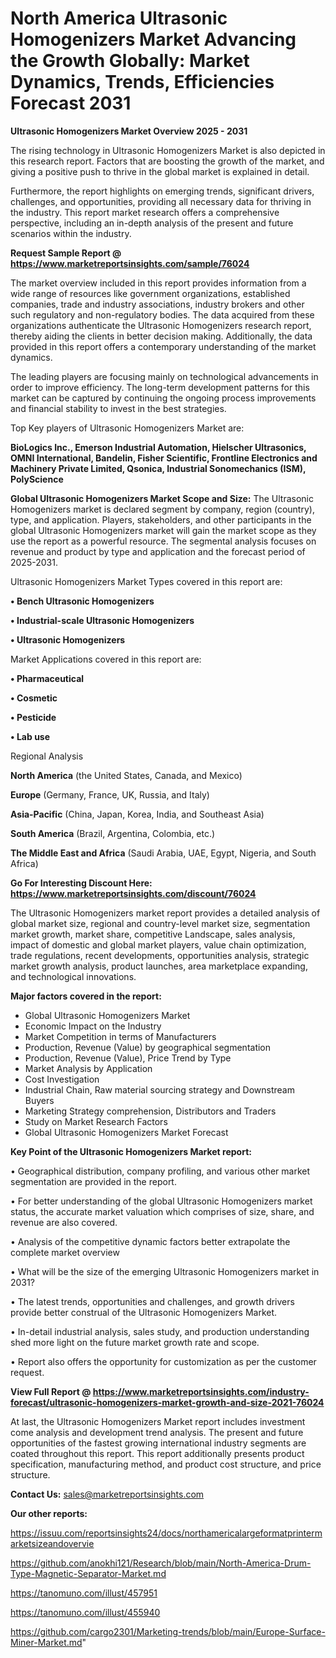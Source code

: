# North America Ultrasonic Homogenizers Market Advancing the Growth Globally: Market Dynamics, Trends, Efficiencies Forecast 2031

<Strong> Ultrasonic Homogenizers Market Overview 2025 - 2031</strong>

The rising technology in Ultrasonic Homogenizers Market is also depicted in this research report. Factors that are boosting the growth of the market, and giving a positive push to thrive in the global market is explained in detail.

Furthermore, the report highlights on emerging trends, significant drivers, challenges, and opportunities, providing all necessary data for thriving in the industry. This report market research offers a comprehensive perspective, including an in-depth analysis of the present and future scenarios within the industry.

<strong>Request Sample Report @ <a href=https://www.marketreportsinsights.com/sample/76024>https://www.marketreportsinsights.com/sample/76024</a></strong>

The market overview included in this report provides information from a wide range of resources like government organizations, established companies, trade and industry associations, industry brokers and other such regulatory and non-regulatory bodies. The data acquired from these organizations authenticate the Ultrasonic Homogenizers research report, thereby aiding the clients in better decision making. Additionally, the data provided in this report offers a contemporary understanding of the market dynamics.

The leading players are focusing mainly on technological advancements in order to improve efficiency. The long-term development patterns for this market can be captured by continuing the ongoing process improvements and financial stability to invest in the best strategies.

Top Key players of Ultrasonic Homogenizers Market are:

<strong>BioLogics Inc., Emerson Industrial Automation, Hielscher Ultrasonics, OMNI International, Bandelin, Fisher Scientific, Frontline Electronics and Machinery Private Limited, Qsonica, Industrial Sonomechanics (ISM), PolyScience</strong>

<strong><b>Global Ultrasonic Homogenizers Market Scope and Size:</b></strong>
The Ultrasonic Homogenizers market is declared segment by company, region (country), type, and application. Players, stakeholders, and other participants in the global Ultrasonic Homogenizers market will gain the market scope as they use the report as a powerful resource. The segmental analysis focuses on revenue and product by type and application and the forecast period of 2025-2031.

Ultrasonic Homogenizers Market Types covered in this report are:

<strong>• Bench Ultrasonic Homogenizers

• Industrial-scale Ultrasonic Homogenizers

• Ultrasonic Homogenizers</strong>

Market Applications covered in this report are:

<strong>• Pharmaceutical

• Cosmetic

• Pesticide

• Lab use</strong> 

Regional Analysis

<strong>North America</strong> (the United States, Canada, and Mexico)

<strong>Europe</strong> (Germany, France, UK, Russia, and Italy)

<strong>Asia-Pacific</strong> (China, Japan, Korea, India, and Southeast Asia)

<strong>South America</strong> (Brazil, Argentina, Colombia, etc.)

<strong>The Middle East and Africa</strong> (Saudi Arabia, UAE, Egypt, Nigeria, and South Africa)

<strong>Go For Interesting Discount Here: <a href=https://www.marketreportsinsights.com/discount/76024>https://www.marketreportsinsights.com/discount/76024</a></strong>

The Ultrasonic Homogenizers market report provides a detailed analysis of global market size, regional and country-level market size, segmentation market growth, market share, competitive Landscape, sales analysis, impact of domestic and global market players, value chain optimization, trade regulations, recent developments, opportunities analysis, strategic market growth analysis, product launches, area marketplace expanding, and technological innovations.

<strong><b>Major factors covered in the report:</b></strong>
<ul>
  <li>Global Ultrasonic Homogenizers Market </li>
  <li>Economic Impact on the Industry</li>
  <li>Market Competition in terms of Manufacturers</li>
  <li>Production, Revenue (Value) by geographical segmentation</li>
  <li>Production, Revenue (Value), Price Trend by Type</li>
  <li>Market Analysis by Application</li>
  <li>Cost Investigation</li>
  <li>Industrial Chain, Raw material sourcing strategy and Downstream Buyers</li>
  <li>Marketing Strategy comprehension, Distributors and Traders</li>
  <li>Study on Market Research Factors</li>
  <li>Global Ultrasonic Homogenizers Market Forecast</li>
</ul>

<strong><b>Key Point of the Ultrasonic Homogenizers Market report:</b></strong>

• Geographical distribution, company profiling, and various other market segmentation are provided in the report.

• For better understanding of the global Ultrasonic Homogenizers market status, the accurate market valuation which comprises of size, share, and revenue are also covered.

• Analysis of the competitive dynamic factors better extrapolate the complete market overview

• What will be the size of the emerging Ultrasonic Homogenizers market in 2031?

• The latest trends, opportunities and challenges, and growth drivers provide better construal of the Ultrasonic Homogenizers Market.

• In-detail industrial analysis, sales study, and production understanding shed more light on the future market growth rate and scope.

• Report also offers the opportunity for customization as per the customer request.

<strong><b>View Full Report @ <a href=https://www.marketreportsinsights.com/industry-forecast/ultrasonic-homogenizers-market-growth-and-size-2021-76024>https://www.marketreportsinsights.com/industry-forecast/ultrasonic-homogenizers-market-growth-and-size-2021-76024</a></b></strong>


At last, the Ultrasonic Homogenizers Market report includes investment come analysis and development trend analysis. The present and future opportunities of the fastest growing international industry segments are coated throughout this report. This report additionally presents product specification, manufacturing method, and product cost structure, and price structure.

<strong>Contact Us:</strong>
sales@marketreportsinsights.com

<strong>Our other reports:</strong>

<a href=https://issuu.com/reportsinsights24/docs/northamericalargeformatprintermarketsizeandovervie>https://issuu.com/reportsinsights24/docs/northamericalargeformatprintermarketsizeandovervie</a>

<a href=https://github.com/anokhi121/Research/blob/main/North-America-Drum-Type-Magnetic-Separator-Market.md>https://github.com/anokhi121/Research/blob/main/North-America-Drum-Type-Magnetic-Separator-Market.md</a>

<a href=https://tanomuno.com/illust/457951>https://tanomuno.com/illust/457951</a>

<a href=https://tanomuno.com/illust/455940>https://tanomuno.com/illust/455940</a>

<a href=https://github.com/cargo2301/Marketing-trends/blob/main/Europe-Surface-Miner-Market.md>https://github.com/cargo2301/Marketing-trends/blob/main/Europe-Surface-Miner-Market.md</a>"
